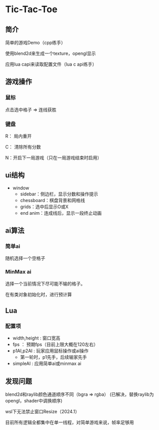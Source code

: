 # Tic-Tac-Toe

## 简介

简单的游戏Demo（cpp练手）

使用blend2d来生成一个texture，opengl显示

应用lua capi来读取配置文件（lua c api练手）

## 游戏操作

### 鼠标

点击选中格子 => 连线获胜

### 键盘

R： 局内重开

C： 清除所有分数

N：开启下一局游戏（只在一局游戏结束时启用）

## ui结构

- window
    - sidebar：侧边栏，显示分数和操作提示
    - chessboard：棋盘背景和网格线
    - grids：选中后显示O或X
    - end anim：连成线后，显示一段终止动画

## ai算法

### 简单ai

随机选择一个空格子

### MinMax ai

选择一个当前情况下尽可能不输的格子。

在有类对象初始化时，进行预计算

## Lua
### 配置项
- width,height : 窗口宽高
- fps ： 预期fps（目前上限大概在120左右）
- p1AI,p2AI : 玩家应用鼠标操作或ai操作
  - 第一轮时，p1先手，后续输家先手
- simpleAI : 应用简单ai或minmax ai

## 发现问题

blend2d和raylib颜色通道顺序不同（bgra => rgba） (已解决，替换raylib为opengl，shader中调换顺序)

wsl下无法禁止窗口Resize（2024.1）

目前所有逻辑全都集中在单一线程，对简单游戏来说，帧率足够用